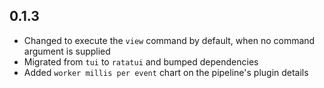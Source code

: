 ## 0.1.3
- Changed to execute the `view` command by default, when no command argument is supplied
- Migrated from `tui` to `ratatui` and bumped dependencies
- Added `worker millis per event` chart on the pipeline's plugin details